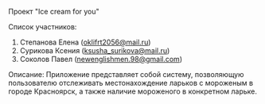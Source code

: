 Проект "Ice cream for you"

Список участников:
  1) Степанова Елена (oklifrt2056@mail.ru)
  2) Сурикова Ксения (ksusha_surikova@mail.ru)
  3) Соколов Павел (newenglishmen.98@gmail.com)
  
Описание:
  Приложение представляет собой систему, позволяющую пользователю отслеживать местонахождение 
  ларьков с мороженым в городе Красноярск, а также наличие мороженого в конкретном ларьке.
